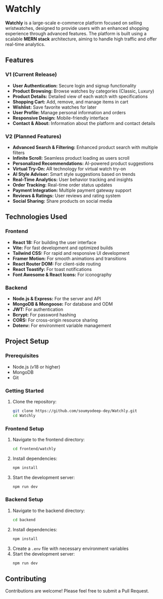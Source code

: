 # Watchly

**Watchly** is a large-scale e-commerce platform focused on selling wristwatches, designed to provide users with an enhanced shopping experience through advanced features. The platform is built using a scalable **MERN stack** architecture, aiming to handle high traffic and offer real-time analytics.

## Features

### V1 (Current Release)
- **User Authentication:** Secure login and signup functionality
- **Product Browsing:** Browse watches by categories (Classic, Luxury)
- **Product Details:** Detailed view of each watch with specifications
- **Shopping Cart:** Add, remove, and manage items in cart
- **Wishlist:** Save favorite watches for later
- **User Profile:** Manage personal information and orders
- **Responsive Design:** Mobile-friendly interface
- **Contact & About:** Information about the platform and contact details

### V2 (Planned Features)
- **Advanced Search & Filtering:** Enhanced product search with multiple filters
- **Infinite Scroll:** Seamless product loading as users scroll
- **Personalized Recommendations:** AI-powered product suggestions
- **Virtual Try-On:** AR technology for virtual watch try-on
- **AI Style Advisor:** Smart style suggestions based on trends
- **Real-Time Analytics:** User behavior tracking and insights
- **Order Tracking:** Real-time order status updates
- **Payment Integration:** Multiple payment gateway support
- **Reviews & Ratings:** User reviews and rating system
- **Social Sharing:** Share products on social media

## Technologies Used

### Frontend
- **React 18:** For building the user interface
- **Vite:** For fast development and optimized builds
- **Tailwind CSS:** For rapid and responsive UI development
- **Framer Motion:** For smooth animations and transitions
- **React Router DOM:** For client-side routing
- **React Toastify:** For toast notifications
- **Font Awesome & React Icons:** For iconography

### Backend
- **Node.js & Express:** For the server and API
- **MongoDB & Mongoose:** For database and ODM
- **JWT:** For authentication
- **Bcrypt:** For password hashing
- **CORS:** For cross-origin resource sharing
- **Dotenv:** For environment variable management

## Project Setup

### Prerequisites
- Node.js (v18 or higher)
- MongoDB
- Git

### Getting Started
1. Clone the repository:
   ```bash
   git clone https://github.com/soumyodeep-dey/Watchly.git
   cd Watchly
   ```

### Frontend Setup
1. Navigate to the frontend directory:
   ```bash
   cd frontend/watchly
   ```
2. Install dependencies:
   ```bash
   npm install
   ```
3. Start the development server:
   ```bash
   npm run dev
   ```

### Backend Setup
1. Navigate to the backend directory:
   ```bash
   cd backend
   ```
2. Install dependencies:
   ```bash
   npm install
   ```
3. Create a `.env` file with necessary environment variables
4. Start the development server:
   ```bash
   npm run dev
   ```

## Contributing

Contributions are welcome! Please feel free to submit a Pull Request.

 